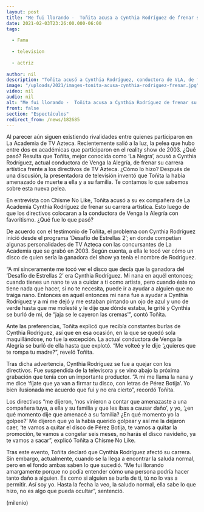 ```yaml
---
layout: post
title: "Me fui llorando -  Toñita acusa a Cynthia Rodríguez de frenar su carrera en TV Azteca"
date: 2021-02-03T23:26:00.000-06:00
tags:
  
  - Fama
  
  - television
  
  - actriz
  
author: nil
description: "Toñita acusó a Cynthia Rodríguez, conductora de VLA, de frenar su carrera en TV Azteca, inventó que la participante de La Academia la había amenazado de muerte. Te contamos lo que sabemos sobre esta nueva revelación. "
image: "/uploads/2021/images-tonita-acusa-cynthia-rodriguez-frenar.jpg"
video: nil
audio: nil
alt: "Me fui llorando -  Toñita acusa a Cynthia Rodríguez de frenar su carrera en TV Azteca"
front: false
section: "Espectáculos"
redirect_from: /news/182685
---
```


Al parecer aún siguen existiendo rivalidades entre quienes participaron en La Academia de TV Azteca. Recientemente salió a la luz, la pelea que hubo entre dos ex académicas que participaron en el reality show de 2003. ¿Qué pasó? Resulta que Toñita, mejor conocida como ‘La Negra’, acusó a Cynthia Rodríguez, actual conductora de Venga la Alegría, de frenar su carrera artística frente a los directivos de TV Azteca. ¿Cómo lo hizo? Después de una discusión, la presentadora de televisión inventó que Toñita la había amenazado de muerte a ella y a su familia. Te contamos lo que sabemos sobre esta nueva pelea. 

En entrevista con Chisme No Like, Toñita acusó a su ex compañera de La Academia Cynthia Rodríguez de frenar su carrera artística. Esto luego de que los directivos colocaran a la conductora de Venga la Alegría con favoritismo. ¿Qué fue lo que pasó? 

De acuerdo con el testimonio de Toñita, el problema con Cynthia Rodríguez inició desde el programa ‘Desafío de Estrellas 2’; en donde competían algunas personalidades de TV Azteca con las concursantes de La Academia que se grabó en 2003. Según cuenta, a ella le tocó ver cómo un disco de quien sería la ganadora del show ya tenía el nombre de Rodríguez. 

“A mí sinceramente me tocó ver el disco que decía que la ganadora del ‘Desafío de Estrellas 2’ era Cynthia Rodríguez. Mi nana en aquél entonces; cuando tienes un nano te va a cuidar a ti como artista, pero cuando éste no tiene nada que hacer, si no te necesita, puede ir a ayudar a alguien que no traiga nano. Entonces en aquél entonces mi nana fue a ayudar a Cynthia Rodríguez y a mi me dejó y me estaban pintando un ojo de azul y uno de verde hasta que me molesté y le dije que dónde estaba, le grité y Cynthia se burló de mi, de “jaja se le cayeron las cremas'”, contó Toñita.

Ante las preferencias, Toñita explicó que recibía constantes burlas de Cynthia Rodríguez, así que en esa ocasión, en la que se quedó sola maquillándose, no fue la excepción. La actual conductora de Venga la Alegría se burló de ella hasta que explotó. 
“Me volteé y le dije ‘¿quieres que te rompa tu madre?”, reveló Toñita.

Tras dicha advertencia, Cynthia Rodríguez se fue a quejar con los directivos. Fue suspendida de la televisora y se vino abajo la próxima grabación que tenía con un importante productor. 
“A mi me llama la nana y me dice ‘fíjate que ya van a firmar tu disco, con letras de Pérez Botija’. Yo bien ilusionada me acuerdo que fui y no era cierto”, recordó Toñita. 

Los directivos “me dijeron, ‘nos vinieron a contar que amenazaste a una compañera tuya, a ella y su familia y que les ibas a causar daño’, y yo, ‘¿en qué momento dije que amenacé a su familia? ¿En qué momento yo la golpee?’ Me dijeron que yo la había querido golpear y así me la dejaron caer, ‘te vamos a quitar el disco de Pérez Botija, te vamos a quitar la promoción, te vamos a congelar seis meses, no harás el disco navideño, ya te vamos a sacar”, explicó Toñita a Chisme No Like. 

Tras este evento, Toñita declaró que Cynthia Rodríguez afectó su carrera. Sin embargo, actualmente, cuando se la llega a encontrar la saluda normal, pero en el fondo ambas saben lo que sucedió. 
“Me fui llorando amargamente porque no podía entender cómo una persona podría hacer tanto daño a alguien. Es como si alguien se burla de ti, tú no lo vas a permitir. Así soy yo. Hasta la fecha la veo, la saludo normal, ella sabe lo que hizo, no es algo que pueda ocultar”, sentenció. 

(milenio)